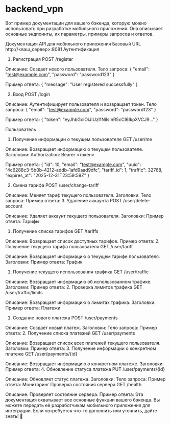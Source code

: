 # backend_vpn

Вот пример документации для вашего бэкенда, которую можно использовать при разработке мобильного приложения. Она описывает основные эндпоинты, их параметры, примеры запросов и ответов.

Документация API для мобильного приложения
Базовый URL 
http://<ваш_сервер>:8081
Аутентификация
1. Регистрация
POST /register

Описание: Создает нового пользователя.
Тело запроса:
{
  "email": "test@example.com",
  "password": "password123"
}

Пример ответа:
{
  "message": "User registered successfully"
}

2. Вход
POST /login

Описание: Аутентифицирует пользователя и возвращает токен.
Тело запроса:
{
  "email": "test@example.com",
  "password": "password123"
}

Пример ответа:
{
  "token": "eyJhbGciOiJIUzI1NiIsInR5cCI6IkpXVCJ9..."
}

Пользователь
1. Получение информации о текущем пользователе
GET /user/me

Описание: Возвращает информацию о текущем пользователе.
Заголовки: Authorization: Bearer <токен>

Пример ответа:
{
  "id": 10,
  "email": "test@example.com",
  "uuid": "4c6288c3-5b0b-4212-addb-1afd9aad9dfc",
  "tariff_id": 1,
  "traffic": 32768,
  "expires_at": "2025-12-31T23:59:59Z"
}

2. Смена тарифа
POST /user/change-tariff

Описание: Меняет тариф текущего пользователя.
Заголовки:
Тело запроса:
Пример ответа:
3. Удаление аккаунта
POST /user/delete-account

Описание: Удаляет аккаунт текущего пользователя.
Заголовки:
Пример ответа:
Тарифы
1. Получение списка тарифов
GET /tariffs

Описание: Возвращает список доступных тарифов.
Пример ответа:
2. Получение текущего тарифа пользователя
GET /user/tariff

Описание: Возвращает информацию о текущем тарифе пользователя.
Заголовки:
Пример ответа:
Трафик
1. Получение текущего использования трафика
GET /user/traffic

Описание: Возвращает информацию об использованном трафике.
Заголовки:
Пример ответа:
2. Проверка лимитов трафика
GET /user/traffic/limits

Описание: Возвращает информацию о лимитах трафика.
Заголовки:
Пример ответа:
Платежи
1. Создание нового платежа
POST /user/payments

Описание: Создает новый платеж.
Заголовки:
Тело запроса:
Пример ответа:
2. Получение списка платежей
GET /user/payments

Описание: Возвращает список всех платежей текущего пользователя.
Заголовки:
Пример ответа:
3. Получение информации о конкретном платеже
GET /user/payments/{id}

Описание: Возвращает информацию о конкретном платеже.
Заголовки:
Пример ответа:
4. Обновление статуса платежа
PUT /user/payments/{id}

Описание: Обновляет статус платежа.
Заголовки:
Тело запроса:
Пример ответа:
Мониторинг
Проверка состояния сервера
GET /health

Описание: Проверяет состояние сервера.
Пример ответа:
Эта документация охватывает все основные функции вашего бэкенда. Вы можете передать её разработчикам мобильного приложения для интеграции. Если потребуется что-то дополнить или уточнить, дайте знать! 🚀
